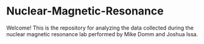 # Nuclear-Magnetic-Resonance

Welcome! This is the repository for analyzing the data collected during the nuclear magnetic resonance lab performed by Mike Domm and Joshua Issa.
